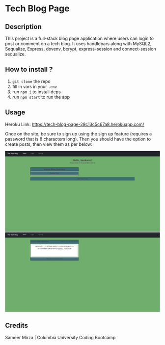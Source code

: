 # Tech Blog Page

## Description

This project is a full-stack blog page application where users can login to post or comment on a tech blog. It uses handlebars along with MySQL2, Sequalize, Express, dovenv, bcrypt, express-session and connect-session sequalize.

## How to install ?

1. `git clone` the repo
2. fill in vars in your `.env`
3. run `npm i` to install deps
4. run `npm start` to run the app

## Usage

Heroku Link: https://tech-blog-page-28c13c5c67a8.herokuapp.com/

Once on the site, be sure to sign up using the sign up feature (requires a password that is 8 characters long). Then you should have the option to create posts, then view them as per below:

![screenshot of blog](./blog-scrnshot.png)
![screenshot of blogpost](./blogpost.png)

## Credits

Sameer Mirza | Columbia University Coding Bootcamp
